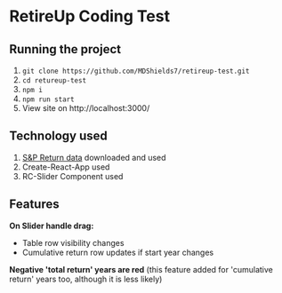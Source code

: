 # RetireUp Coding Test

## Running the project
1. `git clone https://github.com/MDShields7/retireup-test.git`
2. `cd retureup-test`
3. `npm i`
4. `npm run start`
5. View site on http://localhost:3000/

## Technology used
1. [S&P Return data](https://www.slickcharts.com/sp500/returns/history.json) downloaded and used
2. Create-React-App used
3. RC-Slider Component used

## Features
**On Slider handle drag:**
- Table row visibility changes
- Cumulative return row updates if start year changes

**Negative 'total return' years are red**
(this feature added for 'cumulative return' years too, although it is less likely)